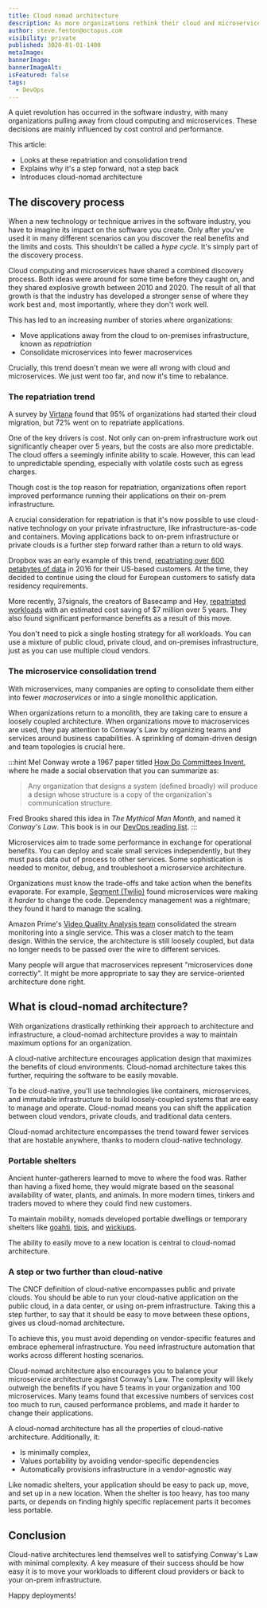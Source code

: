 ```yaml
---
title: Cloud nomad architecture
description: As more organizations rethink their cloud and microservices decisions, it's time for cloud-nomad architectures.
author: steve.fenton@octopus.com
visibility: private
published: 3020-01-01-1400
metaImage: 
bannerImage: 
bannerImageAlt: 
isFeatured: false
tags: 
  - DevOps
---
```


A quiet revolution has occurred in the software industry, with many organizations pulling away from cloud computing and microservices. These decisions are mainly influenced by cost control and performance.

This article:

- Looks at these repatriation and consolidation trend
- Explains why it's a step forward, not a step back
- Introduces cloud-nomad architecture

## The discovery process

When a new technology or technique arrives in the software industry, you have to imagine its impact on the software you create. Only after you've used it in many different scenarios can you discover the real benefits and the limits and costs. This shouldn't be called a *hype cycle*. It's simply part of the discovery process.

Cloud computing and microservices have shared a combined discovery process. Both ideas were around for some time before they caught on, and they shared explosive growth between 2010 and 2020. The result of all that growth is that the industry has developed a stronger sense of where they work best and, most importantly, where they don't work well.

This has led to an increasing number of stories where organizations:

- Move applications away from the cloud to on-premises infrastructure, known as *repatriation*
- Consolidate microservices into fewer macroservices

Crucially, this trend doesn't mean we were all wrong with cloud and microservices. We just went too far, and now it's time to rebalance.

### The repatriation trend

A survey by [Virtana](https://www.virtana.com/wp-content/uploads/2021/02/Virtana-StateofHybridCloud-Survey-Report_Feb2021_FINAL.pdf) found that 95% of organizations had started their cloud migration, but 72% went on to repatriate applications.

One of the key drivers is cost. Not only can on-prem infrastructure work out significantly cheaper over 5 years, but the costs are also more predictable. The cloud offers a seemingly infinite ability to scale. However, this can lead to unpredictable spending, especially with volatile costs such as egress charges.

Though cost is the top reason for repatriation, organizations often report improved performance running their applications on their on-prem infrastructure.

A crucial consideration for repatriation is that it's now possible to use cloud-native technology on your private infrastructure, like infrastructure-as-code and containers. Moving applications back to on-prem infrastructure or private clouds is a further step forward rather than a return to old ways.

Dropbox was an early example of this trend, [repatriating over 600 petabytes of data](http://web.archive.org/web/20170629062600/https://insights.hpe.com/articles/cloud-or-on-premises-for-dropbox-the-answer-is-yes-1702.html) in 2016 for their US-based customers. At the time, they decided to continue using the cloud for European customers to satisfy data residency requirements.

More recently, 37signals, the creators of Basecamp and Hey, [repatriated workloads](https://world.hey.com/dhh/five-values-guiding-our-cloud-exit-638add47) with an estimated cost saving of $7 million over 5 years. They also found significant performance benefits as a result of this move.

You don't need to pick a single hosting strategy for all workloads. You can use a mixture of public cloud, private cloud, and on-premises infrastructure, just as you can use multiple cloud vendors.

### The microservice consolidation trend

With microservices, many companies are opting to consolidate them either into fewer *macroservices* or into a single monolithic application.

When organizations return to a monolith, they are taking care to ensure a loosely coupled architecture. When organizations move to macroservices are used, they pay attention to Conway's Law by organizing teams and services around business capabilities. A sprinkling of domain-driven design and team topologies is crucial here.

:::hint
Mel Conway wrote a 1967 paper titled [How Do Committees Invent](http://www.melconway.com/Home/Committees_Paper.html), where he made a social observation that you can summarize as:

> Any organization that designs a system (defined broadly) 
> will produce a design whose structure is a copy of the 
> organization's communication structure.

Fred Brooks shared this idea in *The Mythical Man Month*, and named it *Conway's Law*. This book is in our [DevOps reading list](https://octopus.com/devops/reading-list/#the-mythical-man-month-book).
:::

Microservices aim to trade some performance in exchange for operational benefits. You can deploy and scale small services independently, but they must pass data out of process to other services. Some sophistication is needed to monitor, debug, and troubleshoot a microservice architecture.

Organizations must know the trade-offs and take action when the benefits evaporate. For example, [Segment (Twilio)](https://segment.com/blog/goodbye-microservices/) found microservices were making it *harder* to change the code. Dependency management was a nightmare; they found it hard to manage the scaling.

Amazon Prime's [Video Quality Analysis team](https://www.primevideotech.com/video-streaming/scaling-up-the-prime-video-audio-video-monitoring-service-and-reducing-costs-by-90) consolidated the stream monitoring into a single service. This was a closer match to the team design. Within the service, the architecture is still loosely coupled, but data no longer needs to be passed over the wire to different services.

Many people will argue that macroservices represent "microservices done correctly". It might be more appropriate to say they are service-oriented architecture done right.

## What is cloud-nomad architecture?

With organizations drastically rethinking their approach to architecture and infrastructure, a cloud-nomad architecture provides a way to maintain maximum options for an organization.

A cloud-native architecture encourages application design that maximizes the benefits of cloud environments. Cloud-nomad architecture takes this further, requiring the software to be easily movable.

To be cloud-native, you'll use technologies like containers, microservices, and immutable infrastructure to build loosely-coupled systems that are easy to manage and operate. Cloud-nomad means you can shift the application between cloud vendors, private clouds, and traditional data centers.

Cloud-nomad architecture encompasses the trend toward fewer services that are hostable anywhere, thanks to modern cloud-native technology.

### Portable shelters

Ancient hunter-gatherers learned to move to where the food was. Rather than having a fixed home, they would migrate based on the seasonal availability of water, plants, and animals. In more modern times, tinkers and traders moved to where they could find new customers.

To maintain mobility, nomads developed portable dwellings or temporary shelters like [goahti](https://en.wikipedia.org/wiki/Goahti), [tipis](https://en.wikipedia.org/wiki/Tipi), and [wickiups](https://en.wikipedia.org/wiki/Wigwam).

The ability to easily move to a new location is central to cloud-nomad architecture.

### A step or two further than cloud-native

The CNCF definition of cloud-native encompasses public and private clouds. You should be able to run your cloud-native application on the public cloud, in a data center, or using on-prem infrastructure. Taking this a step further, to say that it should be easy to move between these options, gives us cloud-nomad architecture.

To achieve this, you must avoid depending on vendor-specific features and embrace ephemeral infrastructure. You need infrastructure automation that works across different hosting scenarios.

Cloud-nomad architecture also encourages you to balance your microservice architecture against Conway's Law. The complexity will likely outweigh the benefits if you have 5 teams in your organization and 100 microservices. Many teams found that excessive numbers of services cost too much to run, caused performance problems, and made it harder to change their applications.

A cloud-nomad architecture has all the properties of cloud-native architecture. Additionally, it:

- Is minimally complex, 
- Values portability by avoiding vendor-specific dependencies
- Automatically provisions infrastructure in a vendor-agnostic way

Like nomadic shelters, your application should be easy to pack up, move, and set up in a new location. When the shelter is too heavy, has too many parts, or depends on finding highly specific replacement parts it becomes less portable.

## Conclusion

Cloud-native architectures lend themselves well to satisfying Conway's Law with minimal complexity. A key measure of their success should be how easy it is to move your workloads to different cloud providers or back to your on-prem infrastructure.

Happy deployments!
